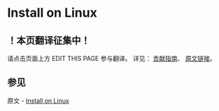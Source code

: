 # Install on Linux

## ！本页翻译征集中！

请点击页面上方 EDIT THIS PAGE 参与翻译。
详见：
[贡献指南]( https://github.com/JinMuInfo/MongoDB-Manual-zh/blob/master/CONTRIBUTING.md )、
[原文链接](  https://docs.mongodb.com/manual/administration/install-enterprise-linux/  )。

## 参见

原文 - [Install on Linux]( https://docs.mongodb.com/manual/administration/install-enterprise-linux/ )

